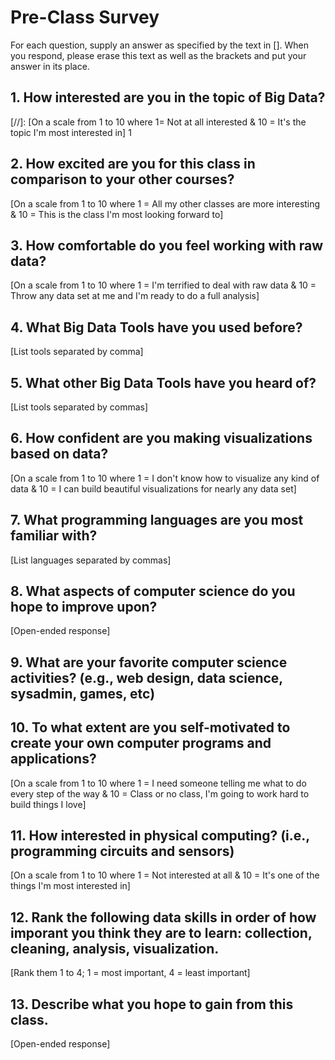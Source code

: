 # Pre-Class Survey

For each question, supply an answer as specified by the text in [].  When you respond, please erase this text as well as the brackets and put your answer in its place.

## 1. How interested are you in the topic of Big Data?
[//]: [On a scale from 1 to 10 where 1= Not at all interested & 10 = It's the topic I'm most interested in]
1

## 2. How excited are you for this class in comparison to your other courses? 
[On a scale from 1 to 10 where 1 = All my other classes are more interesting & 10 = This is the class I'm most looking forward to]

## 3. How comfortable do you feel working with raw data?
[On a scale from 1 to 10 where 1 = I'm terrified to deal with raw data & 10 = Throw any data set at me and I'm ready to do a full analysis]

## 4. What Big Data Tools have you used before?
[List tools separated by comma]

## 5. What other Big Data Tools have you heard of?
[List tools separated by commas]


## 6. How confident are you making visualizations based on data?
[On a scale from 1 to 10 where 1 = I don't know how to visualize any kind of data & 10 = I can build beautiful visualizations for nearly any data set]

## 7. What programming languages are you most familiar with?
[List languages separated by commas]

## 8. What aspects of computer science do you hope to improve upon?
[Open-ended response]

## 9. What are your favorite computer science activities? (e.g., web design, data science, sysadmin, games, etc)

## 10. To what extent are you self-motivated to create your own computer programs and applications?
[On a scale from 1 to 10 where 1 = I need someone telling me what to do every step of the way & 10 = Class or no class, I'm going to work hard to build things I love]


## 11. How interested in physical computing? (i.e., programming circuits and sensors)
[On a scale from 1 to 10 where 1 = Not interested at all & 10 = It's one of the things I'm most interested in]

## 12. Rank the following data skills in order of how imporant you think they are to learn: collection, cleaning, analysis, visualization.
[Rank them 1 to 4; 1 = most important, 4 = least important]


## 13. Describe what you hope to gain from this class.
[Open-ended response] 


